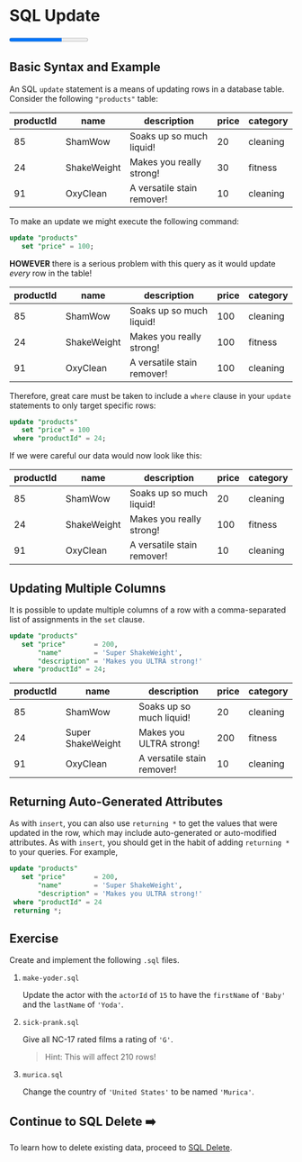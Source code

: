 # SQL Update

<progress value="2" max="3"></progress>

## Basic Syntax and Example

An SQL `update` statement is a means of updating rows in a database table. Consider the following `"products"` table:

| productId | name        | description                | price | category |
| --------- | ----------- | -------------------------- | ----- | -------- |
| 85        | ShamWow     | Soaks up so much liquid!   | 20    | cleaning |
| 24        | ShakeWeight | Makes you really strong!   | 30    | fitness  |
| 91        | OxyClean    | A versatile stain remover! | 10    | cleaning |

To make an update we might execute the following command:

```sql
update "products"
   set "price" = 100;
```

**HOWEVER** there is a serious problem with this query as it would update _every_ row in the table!

| productId | name        | description                | price | category |
| --------- | ----------- | -------------------------- | ----- | -------- |
| 85        | ShamWow     | Soaks up so much liquid!   | 100   | cleaning |
| 24        | ShakeWeight | Makes you really strong!   | 100   | fitness  |
| 91        | OxyClean    | A versatile stain remover! | 100   | cleaning |

Therefore, great care must be taken to include a `where` clause in your `update` statements to only target specific rows:

```sql
update "products"
   set "price" = 100
 where "productId" = 24;
```

If we were careful our data would now look like this:

| productId | name        | description                | price | category |
| --------- | ----------- | -------------------------- | ----- | -------- |
| 85        | ShamWow     | Soaks up so much liquid!   | 20    | cleaning |
| 24        | ShakeWeight | Makes you really strong!   | 100   | fitness  |
| 91        | OxyClean    | A versatile stain remover! | 10    | cleaning |

## Updating Multiple Columns

It is possible to update multiple columns of a row with a comma-separated list of assignments in the `set` clause.

```sql
update "products"
   set "price"       = 200,
       "name"        = 'Super ShakeWeight',
       "description" = 'Makes you ULTRA strong!'
 where "productId" = 24;
```

| productId | name              | description                | price | category |
| --------- | ----------------- | -------------------------- | ----- | -------- |
| 85        | ShamWow           | Soaks up so much liquid!   | 20    | cleaning |
| 24        | Super ShakeWeight | Makes you ULTRA strong!    | 200   | fitness  |
| 91        | OxyClean          | A versatile stain remover! | 10    | cleaning |

## Returning Auto-Generated Attributes

As with `insert`, you can also use `returning *` to get the values that were updated in the row, which may include auto-generated or auto-modified attributes. As with `insert`, you should get in the habit of adding `returning *` to your queries. For example,

```sql
update "products"
   set "price"       = 200,
       "name"        = 'Super ShakeWeight',
       "description" = 'Makes you ULTRA strong!'
 where "productId" = 24
 returning *;
```

## Exercise

Create and implement the following `.sql` files.

1. `make-yoder.sql`

   Update the actor with the `actorId` of `15` to have the `firstName` of `'Baby'` and the `lastName` of `'Yoda'`.

1. `sick-prank.sql`

   Give all NC-17 rated films a rating of `'G'`.

   > Hint: This will affect 210 rows!

1. `murica.sql`

   Change the country of `'United States'` to be named `'Murica'`.

## Continue to SQL Delete ➡️

To learn how to delete existing data, proceed to [SQL Delete](delete.md).
